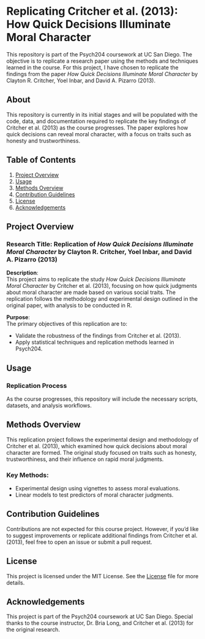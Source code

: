 # Replicating Critcher et al. (2013): How Quick Decisions Illuminate Moral Character

This repository is part of the Psych204 coursework at UC San Diego. The objective is to replicate a research paper using the methods and techniques learned in the course. For this project, I have chosen to replicate the findings from the paper *How Quick Decisions Illuminate Moral Character* by Clayton R. Critcher, Yoel Inbar, and David A. Pizarro (2013).

## About

This repository is currently in its initial stages and will be populated with the code, data, and documentation required to replicate the key findings of Critcher et al. (2013) as the course progresses. The paper explores how quick decisions can reveal moral character, with a focus on traits such as honesty and trustworthiness.

## Table of Contents
1. [Project Overview](#project-overview)
2. [Usage](#usage)
3. [Methods Overview](#methods-overview)
4. [Contribution Guidelines](#contribution-guidelines)
5. [License](#license)
6. [Acknowledgements](#acknowledgements)

## Project Overview

### Research Title: Replication of *How Quick Decisions Illuminate Moral Character* by Clayton R. Critcher, Yoel Inbar, and David A. Pizarro (2013)

**Description**:  
This project aims to replicate the study *How Quick Decisions Illuminate Moral Character* by Critcher et al. (2013), focusing on how quick judgments about moral character are made based on various social traits. The replication follows the methodology and experimental design outlined in the original paper, with analysis to be conducted in R.

**Purpose**:  
The primary objectives of this replication are to:
- Validate the robustness of the findings from Critcher et al. (2013).
- Apply statistical techniques and replication methods learned in Psych204.

## Usage

### Replication Process

As the course progresses, this repository will include the necessary scripts, datasets, and analysis workflows.

## Methods Overview

This replication project follows the experimental design and methodology of Critcher et al. (2013), which examined how quick decisions about moral character are formed. The original study focused on traits such as honesty, trustworthiness, and their influence on rapid moral judgments.

### Key Methods:

- Experimental design using vignettes to assess moral evaluations.
- Linear models to test predictors of moral character judgments.

## Contribution Guidelines

Contributions are not expected for this course project. However, if you’d like to suggest improvements or replicate additional findings from Critcher et al. (2013), feel free to open an issue or submit a pull request.

## License

This project is licensed under the MIT License. See the [License](https://opensource.org/licenses/MIT) file for more details.

## Acknowledgements

This project is part of the Psych204 coursework at UC San Diego. Special thanks to the course instructor, Dr. Bria Long, and Critcher et al. (2013) for the original research.
